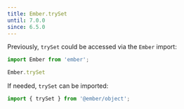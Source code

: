 ```yaml
---
title: Ember.trySet
until: 7.0.0
since: 6.5.0
---
```



Previously, `trySet` could be accessed via the `Ember` import:
```js
import Ember from 'ember';

Ember.trySet
```

If needed, `trySet` can be imported:
```js
import { trySet } from '@ember/object';
```
